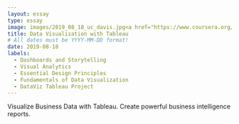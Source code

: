 ```yaml
---
layout: essay
type: essay
image: images/2019_08_18_uc_davis.jpg<a href="https://www.coursera.org/account/accomplishments/specialization/6CCDC75BDFPP">
title: Data Visualization with Tableau
# All dates must be YYYY-MM-DD format!
date: 2019-08-18
labels:
  - Dashboards and Storytelling 
  - Visual Analytics
  - Essential Design Principles
  - Fundamentals of Data Visualization
  - DataViz Tableau Project
---
```

Visualize Business Data with Tableau. Create powerful business intelligence reports.




